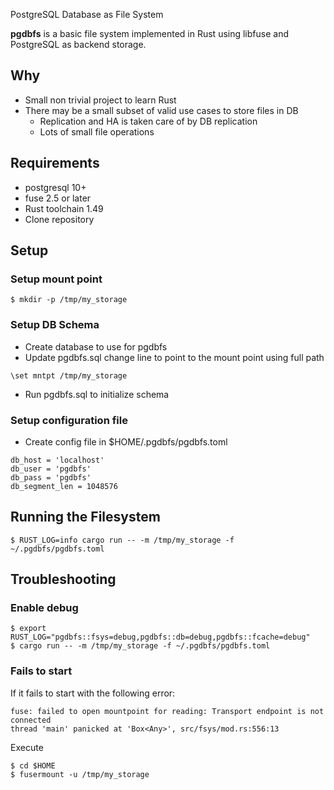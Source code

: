 PostgreSQL Database as File System

**pgdbfs** is a basic file system implemented in Rust using libfuse and PostgreSQL as backend storage.

## Why

- Small non trivial project to learn Rust
- There may be a small subset of valid use cases to store files in DB
  - Replication and HA is taken care of by DB replication
  - Lots of small file operations
 

## Requirements
- postgresql 10+
- fuse 2.5 or later
- Rust toolchain 1.49
- Clone repository 

## Setup

### Setup mount point
```
$ mkdir -p /tmp/my_storage
```

### Setup DB Schema

- Create database to use for pgdbfs
- Update pgdbfs.sql change line to point to the mount point using full path
```
\set mntpt /tmp/my_storage
```
- Run pgdbfs.sql to initialize schema

### Setup configuration file

- Create config file in $HOME/.pgdbfs/pgdbfs.toml

```
db_host = 'localhost'
db_user = 'pgdbfs'
db_pass = 'pgdbfs'
db_segment_len = 1048576
```
## Running the Filesystem
```
$ RUST_LOG=info cargo run -- -m /tmp/my_storage -f ~/.pgdbfs/pgdbfs.toml
```
## Troubleshooting

### Enable debug
```
$ export RUST_LOG="pgdbfs::fsys=debug,pgdbfs::db=debug,pgdbfs::fcache=debug"
$ cargo run -- -m /tmp/my_storage -f ~/.pgdbfs/pgdbfs.toml
```

### Fails to start

If it fails to start with the following error:

```
fuse: failed to open mountpoint for reading: Transport endpoint is not connected
thread 'main' panicked at 'Box<Any>', src/fsys/mod.rs:556:13
```
Execute
```
$ cd $HOME
$ fusermount -u /tmp/my_storage
```
